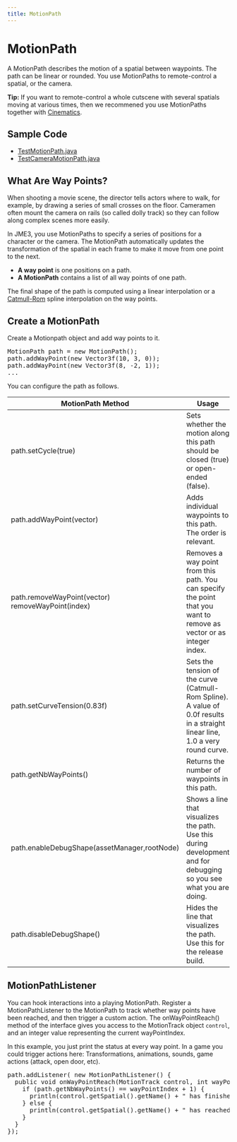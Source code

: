 ```yaml
---
title: MotionPath
---
```

<h1 class="sectionedit1" id="motionpath">MotionPath</h1>
<div class="level1">

<p>
A MotionPath describes the motion of a spatial between waypoints. The path can be linear or rounded. You use MotionPaths to remote-control a spatial, or the camera.
</p>

<p>
<strong>Tip:</strong> If you want to remote-control a whole cutscene with several spatials moving at various times, then we recommened you use MotionPaths together with <a href="/jme3/advanced/cinematics.html" class="wikilink1" title="jme3:advanced:cinematics">Cinematics</a>.
</p>

</div>
<!-- EDIT1 SECTION "MotionPath" [1-365] -->
<h2 class="sectionedit2" id="sample_code">Sample Code</h2>
<div class="level2">
<ul>
<li class="level1"><div class="li"> <a href="https://github.com/jMonkeyEngine/jmonkeyengine/blob/master/jme3-examples/src/main/java/jme3test/animation/TestMotionPath.java" class="urlextern" title="https://github.com/jMonkeyEngine/jmonkeyengine/blob/master/jme3-examples/src/main/java/jme3test/animation/TestMotionPath.java" rel="nofollow">TestMotionPath.java</a></div>
</li>
<li class="level1"><div class="li"> <a href="https://github.com/jMonkeyEngine/jmonkeyengine/blob/master/jme3-examples/src/main/java/jme3test/animation/TestCameraMotionPath.java" class="urlextern" title="https://github.com/jMonkeyEngine/jmonkeyengine/blob/master/jme3-examples/src/main/java/jme3test/animation/TestCameraMotionPath.java" rel="nofollow">TestCameraMotionPath.java</a></div>
</li>
</ul>

</div>
<!-- EDIT2 SECTION "Sample Code" [366-713] -->
<h2 class="sectionedit3" id="what_are_way_points">What Are Way Points?</h2>
<div class="level2">

<p>
When shooting a movie scene, the director tells actors where to walk, for example, by drawing a series of small crosses on the floor. Cameramen often mount the camera on rails (so called dolly track) so they can follow along complex scenes more easily. 
</p>

<p>
In JME3, you use MotionPaths to specify a series of positions for a character or the camera. The MotionPath automatically updates the transformation of the spatial in each frame to make it move from one point to the next.
</p>
<ul>
<li class="level1"><div class="li"> <strong>A way point</strong> is one positions on a path. </div>
</li>
<li class="level1"><div class="li"> <strong>A MotionPath</strong> contains a list of all way points of one path. </div>
</li>
</ul>

<p>
The final shape of the path is computed using a linear interpolation or a <a href="http://www.mvps.org/directx/articles/catmull/" class="urlextern" title="http://www.mvps.org/directx/articles/catmull/" rel="nofollow">Catmull-Rom</a> spline interpolation on the way points. 
</p>

</div>
<!-- EDIT3 SECTION "What Are Way Points?" [714-1522] -->
<h2 class="sectionedit4" id="create_a_motionpath">Create a MotionPath</h2>
<div class="level2">

<p>
Create a Motionpath object and add way points to it.
</p>
<pre class="code java">MotionPath path <span class="sy0">=</span> <span class="kw1">new</span> MotionPath<span class="br0">(</span><span class="br0">)</span><span class="sy0">;</span>
path.<span class="me1">addWayPoint</span><span class="br0">(</span><span class="kw1">new</span> Vector3f<span class="br0">(</span><span class="nu0">10</span>, <span class="nu0">3</span>, <span class="nu0">0</span><span class="br0">)</span><span class="br0">)</span><span class="sy0">;</span>
path.<span class="me1">addWayPoint</span><span class="br0">(</span><span class="kw1">new</span> Vector3f<span class="br0">(</span><span class="nu0">8</span>, <span class="sy0">-</span><span class="nu0">2</span>, <span class="nu0">1</span><span class="br0">)</span><span class="br0">)</span><span class="sy0">;</span>
...</pre>

<p>
You can configure the path as follows.
</p>
<div class="table sectionedit5"><table class="inline">
	<thead>
	<tr class="row0">
		<th class="col0"> MotionPath Method </th><th class="col1"> Usage </th>
	</tr>
	</thead>
	<tr class="row1">
		<td class="col0">path.setCycle(true)</td><td class="col1">Sets whether the motion along this path should be closed (true) or open-ended (false). </td>
	</tr>
	<tr class="row2">
		<td class="col0">path.addWayPoint(vector)</td><td class="col1">Adds individual waypoints to this path. The order is relevant.</td>
	</tr>
	<tr class="row3">
		<td class="col0">path.removeWayPoint(vector) <br />
removeWayPoint(index)</td><td class="col1">Removes a way point from this path. You can specify the point that you want to remove as vector or as integer index.</td>
	</tr>
	<tr class="row4">
		<td class="col0">path.setCurveTension(0.83f)</td><td class="col1">Sets the tension of the curve (Catmull-Rom Spline). A value of 0.0f results in a straight linear line, 1.0 a very round curve.</td>
	</tr>
	<tr class="row5">
		<td class="col0">path.getNbWayPoints()</td><td class="col1">Returns the number of waypoints in this path.</td>
	</tr>
	<tr class="row6">
		<td class="col0">path.enableDebugShape(assetManager,rootNode)</td><td class="col1">Shows a line that visualizes the path. Use this during development and for debugging so you see what you are doing.</td>
	</tr>
	<tr class="row7">
		<td class="col0">path.disableDebugShape()</td><td class="col1">Hides the line that visualizes the path. Use this for the release build.</td>
	</tr>
</table></div>
<!-- EDIT5 TABLE [1793-2684] -->
</div>
<!-- EDIT4 SECTION "Create a MotionPath" [1523-2685] -->
<h2 class="sectionedit6" id="motionpathlistener">MotionPathListener</h2>
<div class="level2">

<p>
You can hook interactions into a playing MotionPath. Register a MotionPathListener to the MotionPath to track whether way points have been reached, and then trigger a custom action. The onWayPointReach() method of the interface gives you access to the MotionTrack object <code>control</code>, and an integer value representing the current wayPointIndex.
</p>

<p>
In this example, you just print the status at every way point. In a game you could trigger actions here: Transformations, animations, sounds, game actions (attack, open door, etc).
</p>
<pre class="code java">path.<span class="me1">addListener</span><span class="br0">(</span> <span class="kw1">new</span> MotionPathListener<span class="br0">(</span><span class="br0">)</span> <span class="br0">{</span>
  <span class="kw1">public</span> <span class="kw4">void</span> onWayPointReach<span class="br0">(</span>MotionTrack control, <span class="kw4">int</span> wayPointIndex<span class="br0">)</span> <span class="br0">{</span>
    <span class="kw1">if</span> <span class="br0">(</span>path.<span class="me1">getNbWayPoints</span><span class="br0">(</span><span class="br0">)</span> <span class="sy0">==</span> wayPointIndex <span class="sy0">+</span> <span class="nu0">1</span><span class="br0">)</span> <span class="br0">{</span>
      println<span class="br0">(</span>control.<span class="me1">getSpatial</span><span class="br0">(</span><span class="br0">)</span>.<span class="me1">getName</span><span class="br0">(</span><span class="br0">)</span> <span class="sy0">+</span> <span class="st0">" has finished moving. "</span><span class="br0">)</span><span class="sy0">;</span>
    <span class="br0">}</span> <span class="kw1">else</span> <span class="br0">{</span>
      println<span class="br0">(</span>control.<span class="me1">getSpatial</span><span class="br0">(</span><span class="br0">)</span>.<span class="me1">getName</span><span class="br0">(</span><span class="br0">)</span> <span class="sy0">+</span> <span class="st0">" has reached way point "</span> <span class="sy0">+</span> wayPointIndex<span class="br0">)</span><span class="sy0">;</span>
    <span class="br0">}</span>
  <span class="br0">}</span>
<span class="br0">}</span><span class="br0">)</span><span class="sy0">;</span></pre>

</div>
<!-- EDIT6 SECTION "MotionPathListener" [2686-] -->
